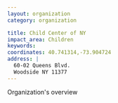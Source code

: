 ```yaml
---
layout: organization
category: organization

title: Child Center of NY
impact_area: Children
keywords: 
coordinates: 40.741314,-73.904724
address: |
  60-02 Queens Blvd.
  Woodside NY 11377
---
```

Organization's overview
